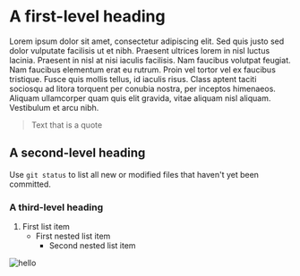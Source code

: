 # A first-level heading

Lorem ipsum dolor sit amet, consectetur adipiscing elit. Sed quis justo sed dolor vulputate facilisis ut et nibh. Praesent ultrices lorem in nisl luctus lacinia. Praesent in nisl at nisi iaculis facilisis. Nam faucibus volutpat feugiat. Nam faucibus elementum erat eu rutrum. Proin vel tortor vel ex faucibus tristique. Fusce quis mollis tellus, id iaculis risus. Class aptent taciti sociosqu ad litora torquent per conubia nostra, per inceptos himenaeos. Aliquam ullamcorper quam quis elit gravida, vitae aliquam nisl aliquam. Vestibulum et arcu nibh.

> Text that is a quote

## A second-level heading

Use `git status` to list all new or modified files that haven't yet been committed.

### A third-level heading

1. First list item
   - First nested list item
     - Second nested list item

![hello](https://github.com/)
